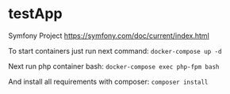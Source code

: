 # testApp

Symfony Project https://symfony.com/doc/current/index.html

To start containers just run next command:
```docker-compose up -d```

Next run php container bash: 
```docker-compose exec php-fpm bash```

And install all requirements with composer:
```composer install```
